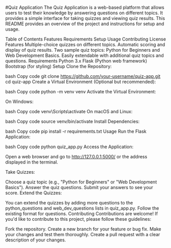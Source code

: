 #Quiz Application
The Quiz Application is a web-based platform that allows users to test their knowledge by answering questions on different topics. It provides a simple interface for taking quizzes and viewing quiz results. This README provides an overview of the project and instructions for setup and usage.

Table of Contents
Features
Requirements
Setup
Usage
Contributing
License
Features
Multiple-choice quizzes on different topics.
Automatic scoring and display of quiz results.
Two sample quiz topics: Python for Beginners and Web Development Basics.
Easily extendable with additional quiz topics and questions.
Requirements
Python 3.x
Flask (Python web framework)
Bootstrap (for styling)
Setup
Clone the Repository:

bash
Copy code
git clone https://github.com/your-username/quiz-app.git
cd quiz-app
Create a Virtual Environment (Optional but recommended):

bash
Copy code
python -m venv venv
Activate the Virtual Environment:

On Windows:

bash
Copy code
venv\Scripts\activate
On macOS and Linux:

bash
Copy code
source venv/bin/activate
Install Dependencies:

bash
Copy code
pip install -r requirements.txt
Usage
Run the Flask Application:

bash
Copy code
python quiz_app.py
Access the Application:

Open a web browser and go to http://127.0.0.1:5000/ or the address displayed in the terminal.

Take Quizzes:

Choose a quiz topic (e.g., "Python for Beginners" or "Web Development Basics").
Answer the quiz questions.
Submit your answers to see your score.
Extend the Quizzes:

You can extend the quizzes by adding more questions to the python_questions and web_dev_questions lists in quiz_app.py. Follow the existing format for questions.
Contributing
Contributions are welcome! If you'd like to contribute to this project, please follow these guidelines:

Fork the repository.
Create a new branch for your feature or bug fix.
Make your changes and test them thoroughly.
Create a pull request with a clear description of your changes.
